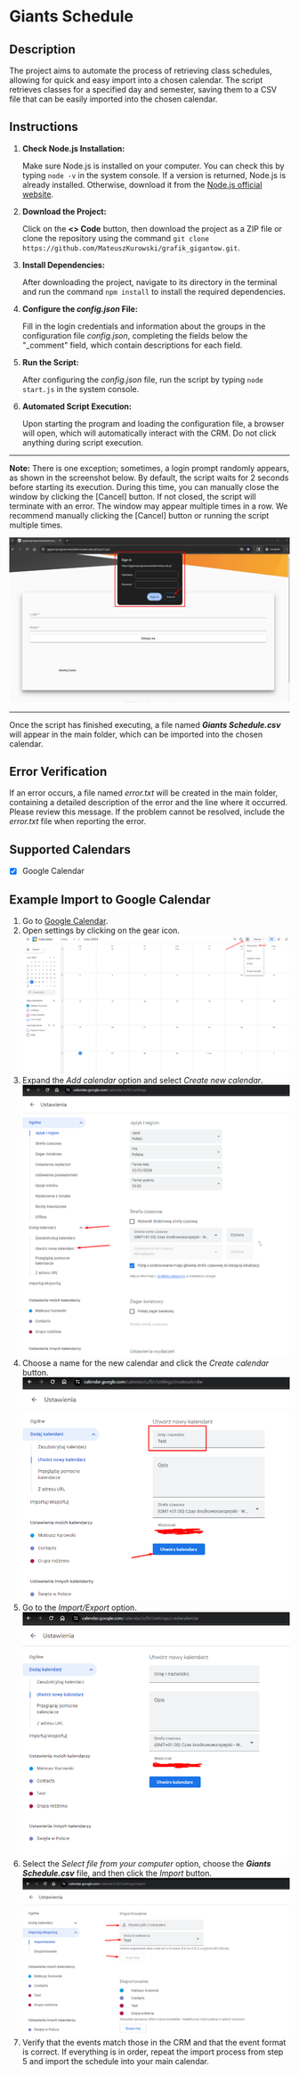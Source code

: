 # Giants Schedule

## Description

The project aims to automate the process of retrieving class schedules, allowing for quick and easy import into a chosen calendar. The script retrieves classes for a specified day and semester, saving them to a CSV file that can be easily imported into the chosen calendar.

## Instructions

1. **Check Node.js Installation:**

   Make sure Node.js is installed on your computer. You can check this by typing `node -v` in the system console. If a version is returned, Node.js is already installed. Otherwise, download it from the [Node.js official website](https://nodejs.org/en/download/current).

2. **Download the Project:**

   Click on the **<> Code** button, then download the project as a ZIP file or clone the repository using the command `git clone https://github.com/MateuszKurowski/grafik_gigantow.git`.

3. **Install Dependencies:**

   After downloading the project, navigate to its directory in the terminal and run the command `npm install` to install the required dependencies.

4. **Configure the _config.json_ File:**

   Fill in the login credentials and information about the groups in the configuration file _config.json_, completing the fields below the "\_comment" field, which contain descriptions for each field.

5. **Run the Script:**

   After configuring the _config.json_ file, run the script by typing `node start.js` in the system console.

6. **Automated Script Execution:**

   Upon starting the program and loading the configuration file, a browser will open, which will automatically interact with the CRM. Do not click anything during script execution.

---

**Note:** There is one exception; sometimes, a login prompt randomly appears, as shown in the screenshot below. By default, the script waits for 2 seconds before starting its execution. During this time, you can manually close the window by clicking the [Cancel] button. If not closed, the script will terminate with an error. The window may appear multiple times in a row. We recommend manually clicking the [Cancel] button or running the script multiple times.

![Login Prompt in CRM](img/wyskakujaceOkno.png)

---

Once the script has finished executing, a file named **_Giants Schedule.csv_** will appear in the main folder, which can be imported into the chosen calendar.

## Error Verification

If an error occurs, a file named _error.txt_ will be created in the main folder, containing a detailed description of the error and the line where it occurred. Please review this message. If the problem cannot be resolved, include the _error.txt_ file when reporting the error.

## Supported Calendars

- [x] Google Calendar

## Example Import to Google Calendar

1. Go to [Google Calendar](https://calendar.google.com/).
2. Open settings by clicking on the gear icon.
   ![Open Settings](img/ustawieniaGoogle.png)
3. Expand the _Add calendar_ option and select _Create new calendar_.
   ![Create New Calendar](img/nowyKalendarzGoogle.png)
4. Choose a name for the new calendar and click the _Create calendar_ button.
   ![Creating New Calendar](img/utworzKalendarzGoogle.png)
5. Go to the _Import/Export_ option.
   ![Import/Export Option](img/importujEksportujGoogle.png)
6. Select the _Select file from your computer_ option, choose the **_Giants Schedule.csv_** file, and then click the _Import_ button.
   ![Import into Calendar](img/importGoogle.png)
7. Verify that the events match those in the CRM and that the event format is correct. If everything is in order, repeat the import process from step 5 and import the schedule into your main calendar.
